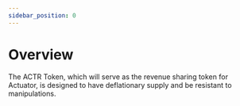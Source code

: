 ```yaml
---
sidebar_position: 0
---
```


# Overview

The ACTR Token, which will serve as the revenue sharing token for Actuator, is designed to have deflationary supply and be resistant to manipulations. 

<!-- ### Token Details:

<table data-header-hidden data-full-width="true"><thead><tr><th width="189"></th><th></th><th data-hidden></th></tr></thead><tbody><tr><td>Name</td><td>Actuator Token</td><td></td></tr><tr><td>Symbol</td><td>ACT</td><td></td></tr><tr><td>Decimal</td><td>18</td><td></td></tr><tr><td>Supply</td><td>1,000,000,000</td><td></td></tr><tr><td>Chain</td><td>Pulsechain (ChainId: 369)</td><td></td></tr><tr><td>Contract Address</td><td>0x2A06a971fE6ffa002fd242d437E3db2b5cC5B433</td><td></td></tr><tr><td>Explorer</td><td><a href="https://scan.pulsechain.com/address/0x2A06a971fE6ffa002fd242d437E3db2b5cC5B433">https://scan.pulsechain.com/address/0x2A06a971fE6ffa002fd242d437E3db2b5cC5B433</a></td><td></td></tr></tbody></table>

:::danger Take care
Please be cautious of fake token addresses and contracts. We strongly recommend ensuring you are using the official token contract only!
:::


#### Actuator Token ($ACT) on Coingecko

You can find statistics and details about Actuator Token ($ACT) on **[Coingecko](https://www.coingecko.com/en/coins/actuator)**. -->
